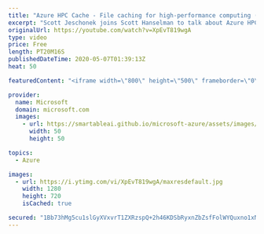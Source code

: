 ```yaml
---
title: "Azure HPC Cache - File caching for high-performance computing (HPC) | Azure Friday"
excerpt: "Scott Jeschonek joins Scott Hanselman to talk about Azure HPC Cache. Whether you are rendering a movie scene, searching for variants in a genome, or running machine learning against a data set, HPC Cache can provide very low latency high throughput access to the required file data. Even more, your data"
originalUrl: https://youtube.com/watch?v=XpEvT819wgA
type: video
price: Free
length: PT20M16S
publishedDateTime: 2020-05-07T01:39:13Z
heat: 50

featuredContent: "<iframe width=\"800\" height=\"500\" frameborder=\"0\" src=\"https://www.youtube.com/embed/XpEvT819wgA\" allow=\"accelerometer; autoplay; encrypted-media; gyroscope; picture-in-picture\" allowfullscreen></iframe>"

provider:
  name: Microsoft
  domain: microsoft.com
  images:
    - url: https://smartableai.github.io/microsoft-azure/assets/images/organizations/microsoft.com-50x50.jpg
      width: 50
      height: 50

topics:
  - Azure

images:
  - url: https://i.ytimg.com/vi/XpEvT819wgA/maxresdefault.jpg
    width: 1280
    height: 720
    isCached: true

secured: "1Bb73hMg5cu1slGyXVxvrT1ZXRzspQ+2h46KDSbRyxnZbZsfFolWYQuxno1xNXN61v+ugdEQvoDyh8nEc+urR9wqk1R3a0EUduNFexcAWciZsgf6+lyKxvwzEu8O0RiSR5GJ1nRrcxFuXQehQV70r+csri8yW1aXrG/l3h1WSOxH196ue3ZrJHn7TgfLEQNka6qAYGsKlaxjp7LB8i1jhKdCoG9/oQTWwC+OPBELrHojtsxyHFUMcHzXKr9VRz9CbN+R2LghTjZYSkEuek6xKb7+z/Rd0ooT10KXQi8FimCmDvdOltl1PYjQupF0GPljiDUT2WbbmMGD9YbQDxj7q+T+fB9DTSqqcJ5CdXtheTY62EPvOHpMUvX+9jZrbwZkySU2sL1R0FuDz4Wj94NnhrTxKGfgzINWJXlX6RQwxXo=;w5Rr7kxFQMhRjgc8Dm/1tA=="
---
```


